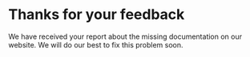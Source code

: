 # Thanks for your feedback

We have received your report about the missing documentation on our website.
We will do our best to fix this problem soon.
